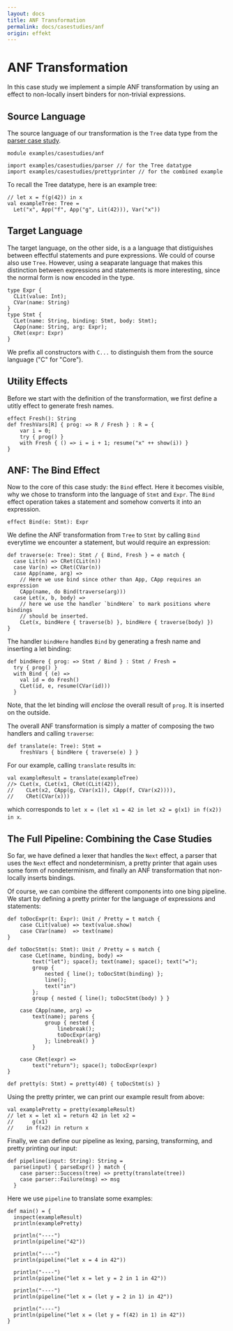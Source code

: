 ```yaml
---
layout: docs
title: ANF Transformation
permalink: docs/casestudies/anf
origin: effekt
---
```


# ANF Transformation
In this case study we implement a simple ANF transformation by using an effect to
non-locally insert binders for non-trivial expressions.

## Source Language

The source language of our transformation is the `Tree` data type from the
[parser case study](parser).

```
module examples/casestudies/anf

import examples/casestudies/parser // for the Tree datatype
import examples/casestudies/prettyprinter // for the combined example
```

To recall the Tree datatype, here is an example tree:
```
// let x = f(g(42)) in x
val exampleTree: Tree =
  Let("x", App("f", App("g", Lit(42))), Var("x"))
```

## Target Language
The target language, on the other side, is a
a language that distiguishes between effectful statements and pure expressions. We could of
course also use `Tree`. However, using a seaparate language that makes this distinction between
expressions and statements is more interesting, since the normal form is now encoded in the type.
```
type Expr {
  CLit(value: Int);
  CVar(name: String)
}
type Stmt {
  CLet(name: String, binding: Stmt, body: Stmt);
  CApp(name: String, arg: Expr);
  CRet(expr: Expr)
}
```
We prefix all constructors with `C...` to distinguish them from the source language ("C" for "Core").

## Utility Effects
Before we start with the definition of the transformation, we first define a utitly effect to
generate fresh names.
```
effect Fresh(): String
def freshVars[R] { prog: => R / Fresh } : R = {
    var i = 0;
    try { prog() }
    with Fresh { () => i = i + 1; resume("x" ++ show(i)) }
}
```

## ANF: The Bind Effect
Now to the core of this case study: the `Bind` effect. Here it becomes visible, why we chose
to transform into the language of `Stmt` and `Expr`. The `Bind` effect operation takes a
statement and somehow converts it into an expression.
```
effect Bind(e: Stmt): Expr
```
We define the ANF transformation from `Tree` to `Stmt` by calling `Bind` everytime
we encounter a statement, but would require an expression:
```
def traverse(e: Tree): Stmt / { Bind, Fresh } = e match {
  case Lit(n) => CRet(CLit(n))
  case Var(n) => CRet(CVar(n))
  case App(name, arg) =>
    // Here we use bind since other than App, CApp requires an expression
    CApp(name, do Bind(traverse(arg)))
  case Let(x, b, body) =>
    // here we use the handler `bindHere` to mark positions where bindings
    // should be inserted.
    CLet(x, bindHere { traverse(b) }, bindHere { traverse(body) })
}
```
The handler `bindHere` handles `Bind` by generating a fresh name and
inserting a let binding:
```
def bindHere { prog: => Stmt / Bind } : Stmt / Fresh =
  try { prog() }
  with Bind { (e) =>
    val id = do Fresh()
    CLet(id, e, resume(CVar(id)))
  }
```
Note, that the let binding will _enclose_ the overall result of `prog`. It is inserted on the outside.

The overall ANF transformation is simply a matter of composing the two handlers and calling `traverse`:
```
def translate(e: Tree): Stmt =
    freshVars { bindHere { traverse(e) } }
```

For our example, calling `translate` results in:
```
val exampleResult = translate(exampleTree)
//> CLet(x, CLet(x1, CRet(CLit(42)),
//    CLet(x2, CApp(g, CVar(x1)), CApp(f, CVar(x2)))),
//    CRet(CVar(x)))
```
which corresponds to `let x = (let x1 = 42 in let x2 = g(x1) in f(x2)) in x`.

## The Full Pipeline: Combining the Case Studies
So far, we have defined a lexer that handles the `Next` effect, a parser that uses
the `Next` effect and nondeterminism, a pretty printer that again uses some form
of nondeterminism, and finally an ANF transformation that non-locally inserts
bindings.

Of course, we can combine the different components into one bing pipeline. We start
by defining a pretty printer for the language of expressions and statements:

```
def toDocExpr(t: Expr): Unit / Pretty = t match {
    case CLit(value) => text(value.show)
    case CVar(name)  => text(name)
}

def toDocStmt(s: Stmt): Unit / Pretty = s match {
    case CLet(name, binding, body) =>
        text("let"); space(); text(name); space(); text("=");
        group {
            nested { line(); toDocStmt(binding) };
            line();
            text("in")
        };
        group { nested { line(); toDocStmt(body) } }

    case CApp(name, arg) =>
        text(name); parens {
            group { nested {
                linebreak();
                toDocExpr(arg)
            }; linebreak() }
        }

    case CRet(expr) =>
        text("return"); space(); toDocExpr(expr)
}

def pretty(s: Stmt) = pretty(40) { toDocStmt(s) }
```

Using the pretty printer, we can print our example result from above:
```
val examplePretty = pretty(exampleResult)
// let x = let x1 = return 42 in let x2 =
//      g(x1)
//    in f(x2) in return x
```

Finally, we can define our pipeline as lexing, parsing, transforming, and pretty printing
our input:
```
def pipeline(input: String): String =
  parse(input) { parseExpr() } match {
    case parser::Success(tree) => pretty(translate(tree))
    case parser::Failure(msg) => msg
  }
```

Here we use `pipeline` to translate some examples:
```
def main() = {
  inspect(exampleResult)
  println(examplePretty)

  println("----")
  println(pipeline("42"))

  println("----")
  println(pipeline("let x = 4 in 42"))

  println("----")
  println(pipeline("let x = let y = 2 in 1 in 42"))

  println("----")
  println(pipeline("let x = (let y = 2 in 1) in 42"))

  println("----")
  println(pipeline("let x = (let y = f(42) in 1) in 42"))
}
```
